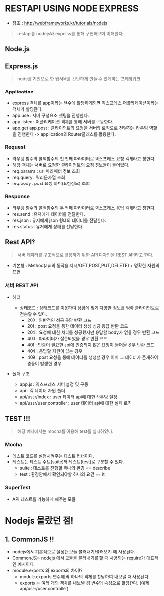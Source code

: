 # RESTAPI USING NODE EXPRESS
- 참조 : http://webframeworks.kr/tutorials/nodejs

> restapi를 nodejs와 express를 통해 구현해보며 이해한다.

## Node.js

## Express.js
> node를 기반으로 한 웹서버를 간단하게 만들 수 있게하는 프레임워크

### Application
- express 객체를 app이라는 변수에 할당하게되면 익스프레스 어플리케이션이라는 객체가 할당된다.
- app.use : 서버 구성요소 셋팅을 진행한다.
- app.listen : 어플리케이션 객체를 통해 서버를 구동한다.
- app.get app.post : 클라이언트의 요청을 서버의 로직으로 전달하는 라우팅 역할을 진행한다 -> application의 Router클래스를 활용한다.

### Request
- 라우팅 함수의 콜백함수의 첫 번째 파라미터로 익스프레스 요청 객체라고 칭한다.
- 해당 객체는 서버로 요청한 클라이언트의 요청 정보들이 들어있다.
- req.params : url 파라매터 정보 조회
- req.query : 쿼리문자열 조회
- req.body : post 요청 바디(요청정보) 조회

### Response
- 라우팅 함수의 콜백함수의 두 번째 파라미터로 익스프레스 응답 객체라고 칭한다.
- res.send : 유저에게 데이터를 전달한다.
- res.json : 유저에게 json 형태의 데이터를 전달한다.
- res.status : 유저에게 상태를 전달한다.

## Rest API?
> 서버 데이터를 구조적으로 활용하기 위한 API 디자인을 REST API라고 한다.
- 기본형 : Method(api의 동작을 지시/GET,POST,PUT,DELETE) + 명확한 자원의 표현

### 서버 REST API
- 헤더
    - 상태코드 : 상태코드를 이용하여 상황에 맞게 다양한 정보를 담아 클라이언트로 전송할 수 있다.
        - 200 : 일반적인 성공 응답 반환 코드
        - 201 : post 요청을 통한 데이터 생성 성공 응답 반환 코드
        - 204 : 요청에 대한 처리를 성공했지만 응답할 body가 없을 경우 반환 코드
        - 400 : 파라미터가 잘못되었을 경우 반환 코드
        - 401 : 인증이 필요한 api에 인증되지 않은 요청이 들어올 경우 반환 코드
        - 404 : 응답할 자원이 없는 경우
        - 409 : post 요청을 통해 데이터를 생성할 경우 이미 그 데이터가 존재하여 충돌이 발생한 경우

- 폴더 구조
    - app.js : 익스프레스 서버 설정 및 구동
    - api : 각 데이터 자원 폴더
    - api/user/index : user 데이터 api에 대한 라우팅 설정
    - api/user/user.controller : user 데이터 api에 대한 실제 로직

## TEST !!!
> 해당 예제에서는 mocha를 이용해 test를 실시하였다.

### Mocha
- 테스트 코드를 실행시켜주는 테스트 러너이다.
- 테스트는 테스트 수트(suite)와 테스트(test)로 구분할 수 있다.
    - suite : 테스트를 진행할 하나의 환경 == describe
    - test : 환경안에서 확인되야할 하나의 요건 == it

### SuperTest
- API 테스트를 가능하게 해주는 모듈

# Nodejs 몰랐던 점!

## 1. CommonJS !!
- nodejs에서 기본적으로 설정한 모듈 불러내기/불러오기 에 사용된다.
- CommonJS는 nodejs 에서 모듈을 불러내기를 할 때 사용되는 require가 대표적인 예시이다.
- module.exports 와 exports의 차이!?
    - module.exports 변수에 딱 하나의 객체를 할당하여 내보낼 때 사용된다.
    - exports 는 여러 개의 객체를 내보낼 경 변수의 속성으로 할당한다. (예제 api/user/user.controller)
